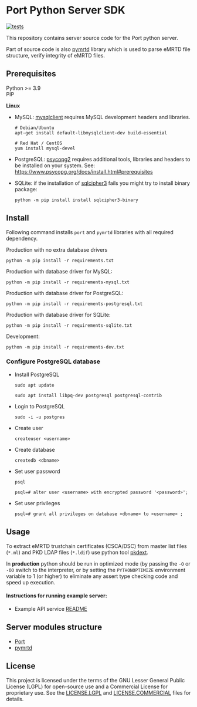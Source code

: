 # Port Python Server SDK
[![tests](https://github.com/ZeroPass/port-py-server/actions/workflows/tests.yml/badge.svg?branch=master)](https://github.com/ZeroPass/port-py-server/actions/workflows/tests.yml)

This repository contains server source code for the Port python server.

Part of source code is also [pymrtd](https://github.com/ZeroPass/port-py-server/tree/master/src/pymrtd) library which is used to parse eMRTD file structure, verify integrity of eMRTD files.

## Prerequisites
Python >= 3.9  
PIP

**Linux**

* MySQL:
[mysqlclient](https://pypi.org/project/mysqlclient/) requires MySQL development headers and libraries.
  ```
  # Debian/Ubuntu
  apt-get install default-libmysqlclient-dev build-essential
  ```
  ```
  # Red Hat / CentOS
  yum install mysql-devel
  ```

* PostgreSQL:
[psycopg2](https://pypi.org/project/psycopg2/) requires additional tools, libraries and headers to be installed on your system.
See:
https://www.psycopg.org/docs/install.html#prerequisites

* SQLite:
if the installation of [sqlcipher3](https://pypi.org/project/sqlcipher3) fails you might try to install binary package:
  ```
  python -m pip install install sqlcipher3-binary
  ```

## Install
Following command installs `port` and `pymrtd` libraries with all required dependency.

Production with no extra database drivers
```
python -m pip install -r requirements.txt
```

Production with database driver for MySQL:
```
python -m pip install -r requirements-mysql.txt
```

Production with database driver for PostgreSQL:
```
python -m pip install -r requirements-postgresql.txt
```

Production with database driver for SQLite:
```
python -m pip install -r requirements-sqlite.txt
```

Development:
```
python -m pip install -r requirements-dev.txt
```
### Configure PostgreSQL database

* Install PostgreSQL

    ```sudo apt update```

    ```sudo apt install libpq-dev postgresql postgresql-contrib```

* Login to PostgreSQL

   ```sudo -i -u postgres```

* Create user

  ```createuser <username>```

* Create database

  ```createdb <dbname>```

* Set user password

  ```psql```

  ```psql=# alter user <username> with encrypted password '<password>';```

* Set user privileges

  ```psql=# grant all privileges on database <dbname> to <username> ;```

## Usage
To extract eMRTD trustchain certificates (CSCA/DSC) from master list files (`*.ml`) and PKD LDAP files (`*.ldif`) use python tool [pkdext](https://github.com/ZeroPass/PassID-documntation-and-tools/tree/master/tools/pkdext).

In **production** python should be run in optimized mode (by passing the `-O` or `-OO` switch to the interpreter, or by setting the `PYTHONOPTIMIZE` environment variable to 1 (or higher) to eliminate any assert type checking code and speed up execution.

#### Instructions for running example server:
* Example API service [README](examples/apiserver/README.md)

## Server modules structure
* [Port](src/port)
* [pymrtd](src/pymrtd)

## License
This project is licensed under the terms of the GNU Lesser General Public License (LGPL) for open-source use and a Commercial License for proprietary use. See the [LICENSE.LGPL](/LICENSE.LGPL) and [LICENSE.COMMERCIAL](/LICENSE.COMMERCIAL) files for details.


